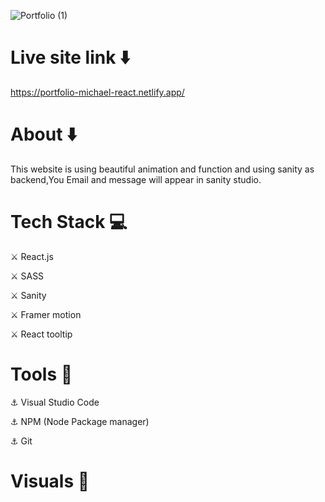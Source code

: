 ![Portfolio (1)](https://user-images.githubusercontent.com/93304640/156385024-4d854f9e-0fbc-4ef9-bd70-5187be76858d.png)

# Live site link ⬇️

https://portfolio-michael-react.netlify.app/

# About ⬇️

This website is using beautiful animation and function and using sanity as backend,You Email and message will appear in sanity studio.


# Tech Stack 💻

⚔️ React.js

⚔️ SASS

⚔️ Sanity

⚔️ Framer motion

⚔️ React tooltip

# Tools 🔧

⚓ Visual Studio Code

⚓ NPM (Node Package manager)

⚓ Git

# Visuals 🌻


